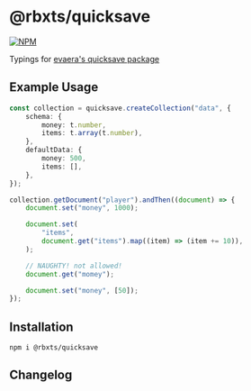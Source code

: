 # @rbxts/quicksave

[![NPM](https://nodei.co/npm/@rbxts/quicksave.png)](https://npmjs.org/package/@rbxts/quicksave)

Typings for [evaera's quicksave package](https://github.com/evaera/quicksave)

## Example Usage
```ts
const collection = quicksave.createCollection("data", {
	schema: {
		money: t.number,
		items: t.array(t.number),
	},
	defaultData: {
		money: 500,
		items: [],
	},
});

collection.getDocument("player").andThen((document) => {
	document.set("money", 1000);

	document.set(
		"items",
		document.get("items").map((item) => (item += 10)),
	);

	// NAUGHTY! not allowed!
	document.get("momey");

	document.set("money", [50]);
});
```

## Installation
```
npm i @rbxts/quicksave
```

## Changelog